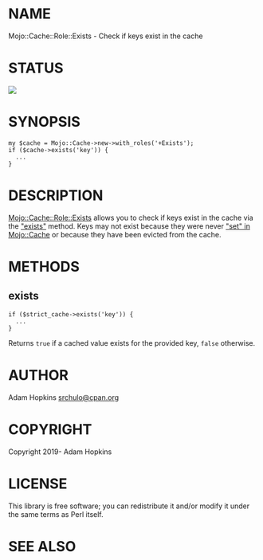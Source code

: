 # NAME

Mojo::Cache::Role::Exists - Check if keys exist in the cache

# STATUS

<div>
    <a href="https://travis-ci.org/srchulo/Mojo-Cache-Role-Exists"><img src="https://travis-ci.org/srchulo/Mojo-Cache-Role-Exists.svg?branch=master"></a>
</div>

# SYNOPSIS

    my $cache = Mojo::Cache->new->with_roles('+Exists');
    if ($cache->exists('key')) {
      ...
    }

# DESCRIPTION

[Mojo::Cache::Role::Exists](https://metacpan.org/pod/Mojo::Cache::Role::Exists) allows you to check if keys exist in the cache via the ["exists"](#exists) method.
Keys may not exist because they were never ["set" in Mojo::Cache](https://metacpan.org/pod/Mojo::Cache#set) or because they have been evicted from the cache.

# METHODS

## exists

    if ($strict_cache->exists('key')) {
      ...
    }

Returns `true` if a cached value exists for the provided key, `false` otherwise.

# AUTHOR

Adam Hopkins <srchulo@cpan.org>

# COPYRIGHT

Copyright 2019- Adam Hopkins

# LICENSE

This library is free software; you can redistribute it and/or modify
it under the same terms as Perl itself.

# SEE ALSO
